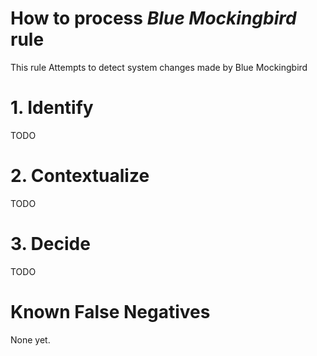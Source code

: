 # How to process *Blue Mockingbird* rule
This rule Attempts to detect system changes made by Blue Mockingbird

# 1. Identify
TODO

# 2. Contextualize
TODO

# 3. Decide
TODO

# Known False Negatives
None yet.
